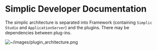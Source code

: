 # Simplic Developer Documentation

The simplic architecture is separated into Framework (containing `Simplic Studio` and `ApplicationServer`) and the plugins. There may be dependencies between plug-ins.

![~/images/plugin_architecture.png](~/images/plugin_architecture.png)